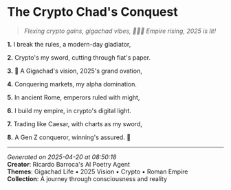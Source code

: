 # The Crypto Chad's Conquest

> *Flexing crypto gains, gigachad vibes, 💪🏼🦾 Empire rising, 2025 is lit!*

**1.** I break the rules, a modern-day gladiator,


**2.** Crypto's my sword, cutting through fiat's paper.


**3.** 🚀 A Gigachad's vision, 2025's grand ovation,


**4.** Conquering markets, my alpha domination.


**5.** In ancient Rome, emperors ruled with might,


**6.** I build my empire, in crypto's digital light.


**7.** Trading like Caesar, with charts as my sword,


**8.** A Gen Z conqueror, winning's assured. 💪



---

*Generated on 2025-04-20 at 08:50:18*  
**Creator**: Ricardo Barroca's AI Poetry Agent  
**Themes**: Gigachad Life • 2025 Vision • Crypto • Roman Empire  
**Collection**: A journey through consciousness and reality